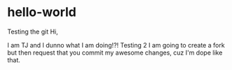 # hello-world
Testing the git
Hi,

I am TJ and I dunno what I am doing!?!
Testing 2
I am going to create a fork but then request that you commit my awesome changes, cuz I'm dope like that. 
